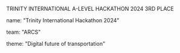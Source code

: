 TRINITY INTERNATIONAL A-LEVEL HACKATHON 2024 3RD PLACE


name: "Trinity International Hackathon 2024"


team: "ARCS" 


theme: "Digital future of transportation"
